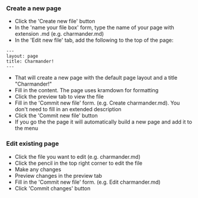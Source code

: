 ### Create a new page

* Click the 'Create new file' button
* In the 'name your file box' form, type the name of your page with extension .md (e.g. charmander.md)
* In the 'Edit new file' tab, add the following to the top of the page:
```text
---
layout: page
title: Charmander!
---
```
* That will create a new page with the default page layout and a title "Charmander!"
* Fill in the content. The page uses kramdown for formatting
* Click the preview tab to view the file
* Fill in the 'Commit new file' form. (e.g. Create charmander.md). You don't need to fill in an extended description
* Click the 'Commit new file' button
* If you go the the page it will automatically build a new page and add it to the menu

### Edit existing page
* Click the file you want to edit (e.g. charmander.md)
* Click the pencil in the top right corner to edit the file
* Make any changes
* Preview changes in the preview tab
* Fill in the 'Commit new file' form. (e.g. Edit charmander.md)
* Click 'Commit changes' button
